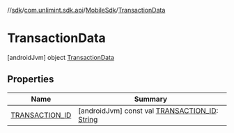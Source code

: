 //[sdk](../../../../index.md)/[com.unlimint.sdk.api](../../index.md)/[MobileSdk](../index.md)/[TransactionData](index.md)



# TransactionData  
 [androidJvm] object [TransactionData](index.md)   


## Properties  
  
|  Name |  Summary | 
|---|---|
| <a name="com.unlimint.sdk.api/MobileSdk.TransactionData/TRANSACTION_ID/#/PointingToDeclaration/"></a>[TRANSACTION_ID](-t-r-a-n-s-a-c-t-i-o-n_-i-d.md)| <a name="com.unlimint.sdk.api/MobileSdk.TransactionData/TRANSACTION_ID/#/PointingToDeclaration/"></a> [androidJvm] const val [TRANSACTION_ID](-t-r-a-n-s-a-c-t-i-o-n_-i-d.md): [String](https://kotlinlang.org/api/latest/jvm/stdlib/kotlin/-string/index.html)   <br>|

